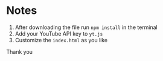 # Notes

1. After downloading the file run `npm install` in the terminal 
2. Add your YouTube API key to `yt.js`
3. Customize the `index.html` as you like

Thank you
